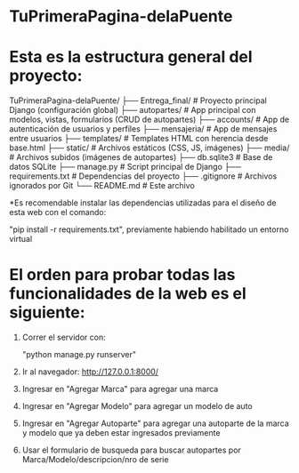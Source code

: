 # TuPrimeraPagina-delaPuente

# Esta es la estructura general del proyecto:

TuPrimeraPagina-delaPuente/
├── Entrega_final/ # Proyecto principal Django (configuración global)
├── autopartes/ # App principal con modelos, vistas, formularios (CRUD de autopartes)
├── accounts/ # App de autenticación de usuarios y perfiles
├── mensajeria/ # App de mensajes entre usuarios
├── templates/ # Templates HTML con herencia desde base.html
├── static/ # Archivos estáticos (CSS, JS, imágenes)
├── media/ # Archivos subidos (imágenes de autopartes)
├── db.sqlite3 # Base de datos SQLite
├── manage.py # Script principal de Django
├── requirements.txt # Dependencias del proyecto
├── .gitignore # Archivos ignorados por Git
└── README.md # Este archivo

*Es recomendable instalar las dependencias utilizadas para el diseño de esta web con el comando:

"pip install -r requirements.txt", previamente habiendo habilitado un entorno virtual

# El orden para probar todas las funcionalidades de la web es el siguiente:

1. Correr el servidor con:

    "python manage.py runserver"

2. Ir al navegador: http://127.0.0.1:8000/

3. Ingresar en "Agregar Marca" para agregar una marca

4. Ingresar en "Agregar Modelo" para agregar un modelo de auto

5. Ingresar en "Agregar Autoparte" para agregar una autoparte de la marca y modelo que ya deben estar ingresados previamente

6. Usar el formulario de busqueda para buscar autopartes por Marca/Modelo/descripcion/nro de serie